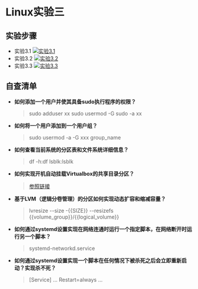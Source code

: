 # Linux实验三

## 实验步骤
- 实验3.1
[![实验3.1](https://asciinema.org/a/LcnJbfM7sN33TNzFIzoX0eaQJ.svg)](https://asciinema.org/a/LcnJbfM7sN33TNzFIzoX0eaQJ)
- 实验3.2
[![实验3.2](https://asciinema.org/a/idsZvcJ0vQ2epAHfWk6WsfKQP.svg)](https://asciinema.org/a/idsZvcJ0vQ2epAHfWk6WsfKQP)
- 实验3.3
[![实验3.3](https://asciinema.org/a/QsDFYF3dzqS5v9vL8Dp7NA2uc.svg)](https://asciinema.org/a/QsDFYF3dzqS5v9vL8Dp7NA2uc)

## 自查清单
- **如何添加一个用户并使其具备sudo执行程序的权限？**
  > sudo adduser xx
  >sudo usermod -G sudo -a xx
  

- **如何将一个用户添加到一个用户组？**
  > sudo usermod -a -G xxx group_name
  
- **如何查看当前系统的分区表和文件系统详细信息？**
  > df -h:df
  >lsblk:lsblk

- **如何实现开机自动挂载Virtualbox的共享目录分区？**
  > [参照链接](https://blog.csdn.net/LEON1741/article/details/100012082)

- **基于LVM（逻辑分卷管理）的分区如何实现动态扩容和缩减容量？**
  > lvresize --size -{{SIZE}} --resizefs {{volume_group}}/{{logical_volume}}
  
- **如何通过systemd设置实现在网络连通时运行一个指定脚本，在网络断开时运行另一个脚本？**
  > systemd-networkd.service

- **如何通过systemd设置实现一个脚本在任何情况下被杀死之后会立即重新启动？实现杀不死？**
  > [Service]
  ...
  Restart=always
  ...